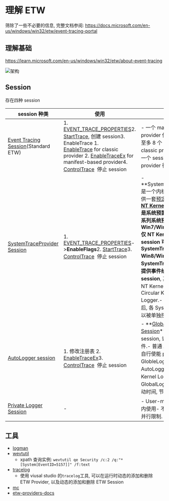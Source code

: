 # 理解 ETW

筛除了一些不必要的信息, 完整文档参阅: <https://docs.microsoft.com/en-us/windows/win32/etw/event-tracing-portal>

## 理解基础

https://learn.microsoft.com/en-us/windows/win32/etw/about-event-tracing

![架构](https://learn.microsoft.com/en-us/windows/win32/etw/images/etdiag2.png)

## Session

存在四种 session

| session 种类                                                                                                                                 | 使用                                                                                                                                                                                                                                                                                                                                                                                                                                                                                                                                                                                                                                                    | 限制                                                                                                                                                                                                                                                                                                                                                                                                                                                                                                                                                                                                                                                           | 特点                     |
| -------------------------------------------------------------------------------------------------------------------------------------------- | ------------------------------------------------------------------------------------------------------------------------------------------------------------------------------------------------------------------------------------------------------------------------------------------------------------------------------------------------------------------------------------------------------------------------------------------------------------------------------------------------------------------------------------------------------------------------------------------------------------------------------------------------------- | -------------------------------------------------------------------------------------------------------------------------------------------------------------------------------------------------------------------------------------------------------------------------------------------------------------------------------------------------------------------------------------------------------------------------------------------------------------------------------------------------------------------------------------------------------------------------------------------------------------------------------------------------------------- | ------------------------ |
| [Event Tracing Session](https://learn.microsoft.com/en-us/windows/win32/etw/configuring-and-starting-an-event-tracing-session)(Standard ETW) | 1. [EVENT_TRACE_PROPERTIES](https://learn.microsoft.com/en-us/windows/win32/api/evntrace/ns-evntrace-event_trace_properties)2. [StartTrace](https://learn.microsoft.com/en-us/windows/win32/api/evntrace/nf-evntrace-starttracea), 创建 session3. EnableTrace 1. [EnableTrace](https://learn.microsoft.com/en-us/windows/win32/api/evntrace/nf-evntrace-enabletrace) for classic provider 2. [EnableTraceEx](https://learn.microsoft.com/en-us/windows/win32/api/evntrace/nf-evntrace-enabletraceex) for manifest-based provider4. [ControlTrace](https://learn.microsoft.com/en-us/windows/win32/api/evntrace/nf-evntrace-controltracea)  停止 session | - 一个 manifest-based provider 仅支持提供事件到至多 8 个 session- 一个 classic provider, 仅能服务一个 session.- session 抢占 provider 行为是后来居上.                                                                                                                                                                                                                                                                                                                                                                                                                                                                                                          | 标准 ETW.                |
| [SystemTraceProvider Session](https://learn.microsoft.com/en-us/windows/win32/etw/configuring-and-starting-a-systemtraceprovider-session)    | 1. [EVENT_TRACE_PROPERTIES](https://learn.microsoft.com/en-us/windows/win32/api/evntrace/ns-evntrace-event_trace_properties)->**EnableFlags**2. [StartTrace](https://learn.microsoft.com/en-us/windows/win32/api/evntrace/nf-evntrace-starttracea)3. [ControlTrace](https://learn.microsoft.com/en-us/windows/win32/api/evntrace/nf-evntrace-controltracea)  停止 session                                                                                                                                                                                                                                                                               | - **SystemTraceProvider **是一个内核事件 provider, 提供一套[预定义的内核事件](https://learn.microsoft.com/en-us/windows/win32/etw/nt-kernel-logger-constants).- **[NT Kernel Logger session](https://learn.microsoft.com/en-us/windows/win32/etw/configuring-and-starting-the-nt-kernel-logger-session)**是系统预置 session, 记录一系列系统预定义的内核事件- **Win7/WinServer2008R2**仅 NT Kernel Logger session 可使用 SystemTraceProvider - **Win8/WinServer2012**的 SystemTraceProvider 可以提供事件给**8 个 logger session**, 其中两个固定为 NT Kernel Logger 和 Circular Kernel Context Logger.- **Win10 20348**之后, 各 Systerm provider 可以被单独控制. | 获取系统内核预定义事件.  |
| [AutoLogger session](https://learn.microsoft.com/en-us/windows/win32/etw/configuring-and-starting-an-autologger-session)                     | 1. 修改注册表 2. [EnableTraceEx](https://learn.microsoft.com/en-us/windows/win32/api/evntrace/nf-evntrace-enabletraceex)3. [ControlTrace](https://learn.microsoft.com/en-us/windows/win32/api/evntrace/nf-evntrace-controltracea)  停止 session                                                                                                                                                                                                                                                                                                                                                                                                         | - **[Global Logger Session](https://learn.microsoft.com/en-us/windows/win32/etw/configuring-and-starting-the-global-logger-session)**是特殊独立的 session, 记录系统启动时事件.- 普通 AutoLogger 需要自行使能 provider, GlobleLogger 不需要.- AutoLogger 不支持 NT Kernel Logger 事件, 仅 GlobalLogger 支持.- 影响启动时间, 节制使用                                                                                                                                                                                                                                                                                                                            | 记录操作系统启动期间事件 |
| [Private Logger Session](https://learn.microsoft.com/en-us/windows/win32/etw/configuring-and-starting-a-private-logger-session)              | -                                                                                                                                                                                                                                                                                                                                                                                                                                                                                                                                                                                                                                                       | - User-mode ETW- 仅进程内使用- 不计入 64 session 并行限制.                                                                                                                                                                                                                                                                                                                                                                                                                                                                                                                                                                                                     | 进程私有                 |

## 工具

- [logman](https://learn.microsoft.com/en-us/windows-server/administration/windows-commands/logman)
- [wevtutil](https://learn.microsoft.com/en-us/windows-server/administration/windows-commands/wevtutil)
  - xpath 查询实例: `wevtutil qe Security /c:2 /q:"*[System[EventID=5157]]" /f:text`
- [tracelog](https://learn.microsoft.com/zh-cn/windows-hardware/drivers/devtest/tracelog)
  - 使用 viusal studio 的`tracelog`工具, 可以在运行时动态的添加和删除 ETW Provider, 以及动态的添加和删除 ETW Session
- [mc](https://learn.microsoft.com/en-us/windows/win32/wes/message-compiler--mc-exe-)
- [etw-providers-docs](https://github.com/repnz/etw-providers-docs)
